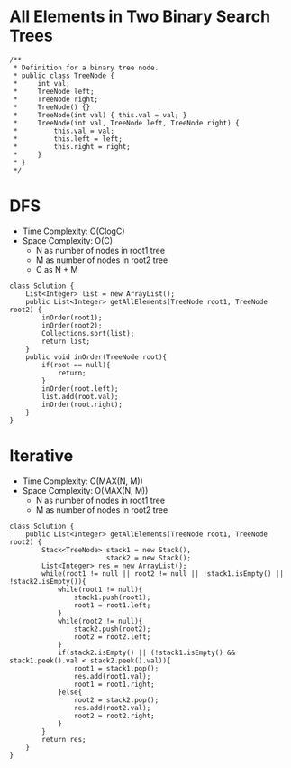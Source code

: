 # All Elements in Two Binary Search Trees
```
/**
 * Definition for a binary tree node.
 * public class TreeNode {
 *     int val;
 *     TreeNode left;
 *     TreeNode right;
 *     TreeNode() {}
 *     TreeNode(int val) { this.val = val; }
 *     TreeNode(int val, TreeNode left, TreeNode right) {
 *         this.val = val;
 *         this.left = left;
 *         this.right = right;
 *     }
 * }
 */
```
# DFS
* Time Complexity: O(ClogC)
* Space Complexity: O(C)
	* N as number of nodes in root1 tree
	* M as number of nodes in root2 tree
	* C as N + M
```
class Solution {
    List<Integer> list = new ArrayList();
    public List<Integer> getAllElements(TreeNode root1, TreeNode root2) {
        inOrder(root1);
        inOrder(root2);
        Collections.sort(list);
        return list;
    }
    public void inOrder(TreeNode root){
        if(root == null){
            return;
        }
        inOrder(root.left);
        list.add(root.val);
        inOrder(root.right);
    }
}
```
# Iterative
* Time Complexity: O(MAX(N, M))
* Space Complexity: O(MAX(N, M))
	* N as number of nodes in root1 tree
	* M as number of nodes in root2 tree
```
class Solution {
    public List<Integer> getAllElements(TreeNode root1, TreeNode root2) {
        Stack<TreeNode> stack1 = new Stack(),
                        stack2 = new Stack();
        List<Integer> res = new ArrayList();
        while(root1 != null || root2 != null || !stack1.isEmpty() || !stack2.isEmpty()){
            while(root1 != null){
                stack1.push(root1);
                root1 = root1.left;
            }
            while(root2 != null){
                stack2.push(root2);
                root2 = root2.left;
            }
            if(stack2.isEmpty() || (!stack1.isEmpty() && stack1.peek().val < stack2.peek().val)){
                root1 = stack1.pop();
                res.add(root1.val);
                root1 = root1.right;
            }else{
                root2 = stack2.pop();
                res.add(root2.val);
                root2 = root2.right;
            }
        }
        return res;
    }
}
```